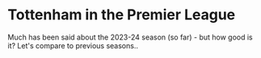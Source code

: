 # Tottenham in the Premier League
Much has been said about the 2023-24 season (so far) - but how good is it? Let's compare to previous seasons..
